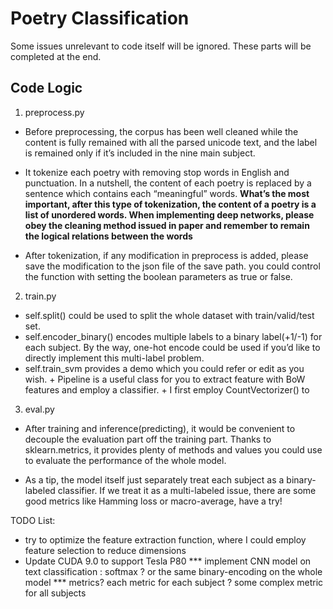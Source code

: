 # Poetry ClassificationSome issues unrelevant to code itself will be ignored. These parts will be completed at the end.## Code Logic1. preprocess.py- Before preprocessing, the corpus has been well cleaned while the content is fully remained with all the parsed unicode text, and the label is remained only if it’s included in the nine main subject.- It tokenize each poetry with removing stop words in English and punctuation. In a nutshell, the content of each poetry is replaced by a sentence which contains each “meaningful” words. **What’s the most important, after this type of tokenization, the content of a poetry is a list of unordered words. When implementing deep networks, please obey the cleaning method issued in paper and remember to remain the logical relations between the words**- After tokenization, if any modification in preprocess is added, please save the modification to the json file of the save path. you could control the function with setting the boolean parameters as true or false.2. train.py- self.split() could be used to split the whole dataset with train/valid/test set.- self.encoder_binary() encodes multiple labels to a binary label(+1/-1) for each subject. By the way, one-hot encode could be used if you’d like to directly implement this multi-label problem.- self.train_svm provides a demo which you could refer or edit as you wish.        + Pipeline is a useful class for you to extract feature with BoW features and employ a classifier.        + I first employ CountVectorizer() to 3. eval.py- After training and inference(predicting), it would be convenient to decouple the evaluation part  off the training part. Thanks to sklearn.metrics, it provides plenty of methods and values you could use to evaluate the performance of the whole model.- As a tip, the model itself just separately treat each subject as a binary-labeled classifier. If we treat it as a multi-labeled issue, there are some good metrics like Hamming loss or macro-average, have a try!TODO List:* try to optimize the feature extraction function, where I could employ feature selection to reduce dimensions* Update CUDA 9.0 to support Tesla P80*** implement CNN model on text classification : softmax ? or the same binary-encoding on the whole model*** metrics? each metric for each subject ? some complex metric for all subjects